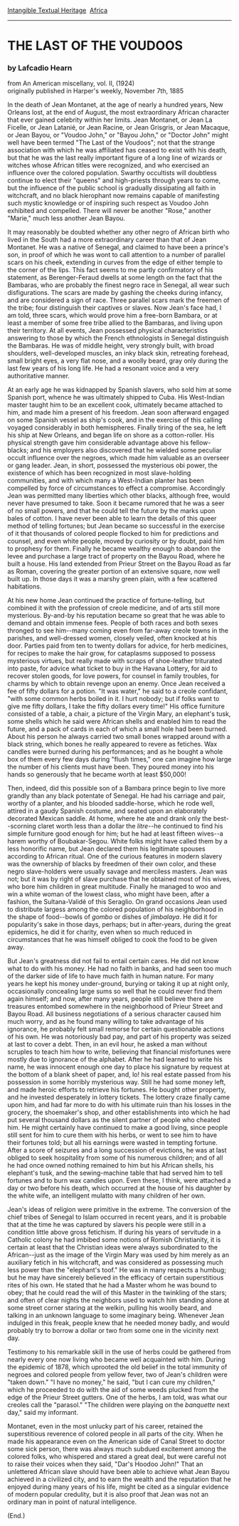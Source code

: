 [Intangible Textual Heritage](../../index)  [Africa](../index)

------------------------------------------------------------------------

# THE LAST OF THE VOUDOOS

### by Lafcadio Hearn

from An American miscellany, vol. II, (1924)  
originally published in Harper's weekly, November 7th, 1885

In the death of Jean Montanet, at the age of nearly a hundred years, New
Orleans lost, at the end of August, the most extraordinary African
character that ever gained celebrity within her limits. Jean Montanet,
or Jean La Ficelle, or Jean Latanié, or Jean Racine, or Jean Grisgris,
or Jean Macaque, or Jean Bayou, or "Voudoo John," or "Bayou John," or
"Doctor John" might well have been termed "The Last of the Voudoos"; not
that the strange association with which he was affiliated has ceased to
exist with his death, but that he was the last really important figure
of a long line of wizards or witches whose African titles were
recognized, and who exercised an influence over the colored population.
Swarthy occultists will doubtless continue to elect their "queens" and
high-priests through years to come, but the influence of the public
school is gradually dissipating all faith in witchcraft, and no black
hierophant now remains capable of manifesting such mystic knowledge or
of inspiring such respect as Voudoo John exhibited and compelled. There
will never be another "Rose," another "Marie," much less another Jean
Bayou.

It may reasonably be doubted whether any other negro of African birth
who lived in the South had a more extraordinary career than that of Jean
Montanet. He was a native of Senegal, and claimed to have been a
prince's son, in proof of which he was wont to call attention to a
number of parallel scars on his cheek, extending in curves from the edge
of either temple to the corner of the lips. This fact seems to me partly
confirmatory of his statement, as Berenger-Feraud dwells at some length
on the fact that the Bambaras, who are probably the finest negro race in
Senegal, all wear such disfigurations. The scars are made by gashing the
cheeks during infancy, and are considered a sign of race. Three parallel
scars mark the freemen of the tribe; four distinguish their captives or
slaves. Now Jean's face had, I am told, three scars, which would prove
him a free-born Bambara, or at least a member of some free tribe allied
to the Bambaras, and living upon their territory. At all events, Jean
possessed physical characteristics answering to those by which the
French ethnologists in Senegal distinguish the Bambaras. He was of
middle height, very strongly built, with broad shoulders, well-developed
muscles, an inky black skin, retreating forehead, small bright eyes, a
very flat nose, and a woolly beard, gray only during the last few years
of his long life. He had a resonant voice and a very authoritative
manner.

At an early age he was kidnapped by Spanish slavers, who sold him at
some Spanish port, whence he was ultimately shipped to Cuba. His
West-Indian master taught him to be an excellent cook, ultimately became
attached to him, and made him a present of his freedom. Jean soon
afterward engaged on some Spanish vessel as ship's cook, and in the
exercise of this calling voyaged considerably in both hemispheres.
Finally tiring of the sea, he left his ship at New Orleans, and began
life on shore as a cotton-roller. His physical strength gave him
considerable advantage above his fellow-blacks; and his employers also
discovered that he wielded some peculiar occult influence over the
negroes, which made him valuable as an overseer or gang leader. Jean, in
short, possessed the mysterious obi power, the existence of which has
been recognized in most slave-holding communities, and with which many a
West-Indian planter has been compelled by force of circumstances to
effect a compromise. Accordingly Jean was permitted many liberties which
other blacks, although free, would never have presumed to take. Soon it
became rumored that he was a seer of no small powers, and that he could
tell the future by the marks upon bales of cotton. I have never been
able to learn the details of this queer method of telling fortunes; but
Jean became so successful in the exercise of it that thousands of
colored people flocked to him for predictions and counsel, and even
white people, moved by curiosity or by doubt, paid him to prophesy for
them. Finally he became wealthy enough to abandon the levee and purchase
a large tract of property on the Bayou Road, where he built a house. His
land extended from Prieur Street on the Bayou Road as far as Roman,
covering the greater portion of an extensive square, now well built up.
In those days it was a marshy green plain, with a few scattered
habitations.

At his new home Jean continued the practice of fortune-telling, but
combined it with the profession of creole medicine, and of arts still
more mysterious. By-and-by his reputation became so great that he was
able to demand and obtain immense fees. People of both races and both
sexes thronged to see him--many coming even from far-away creole towns
in the parishes, and well-dressed women, closely veiled, often knocked
at his door. Parties paid from ten to twenty dollars for advice, for
herb medicines, for recipes to make the hair grow, for cataplasms
supposed to possess mysterious virtues, but really made with scraps of
shoe-leather triturated into paste, for advice what ticket to buy in the
Havana Lottery, for aid to recover stolen goods, for love powers, for
counsel in family troubles, for charms by which to obtain revenge upon
an enemy. Once Jean received a fee of fifty dollars for a potion. "It
was water," he said to a creole confidant, "with some common herbs
boiled in it. I hurt nobody; but if folks want to give me fifty dollars,
I take the fifty dollars every time!" His office furniture consisted of
a table, a chair, a picture of the Virgin Mary, an elephant's tusk, some
shells which he said were African shells and enabled him to read the
future, and a pack of cards in each of which a small hole had been
burned. About his person he always carried two small bones wrapped
around with a black string, which bones he really appeared to revere as
fetiches. Wax candles were burned during his performances; and as he
bought a whole box of them every few days during "flush times," one can
imagine how large the number of his clients must have been. They poured
money into his hands so generously that he became worth at least
$50,000!

Then, indeed, did this possible son of a Bambara prince begin to live
more grandly than any black potentate of Senegal. He had his carriage
and pair, worthy of a planter, and his blooded saddle-horse, which he
rode well, attired in a gaudy Spanish costume, and seated upon an
elaborately decorated Mexican saddle. At home, where he ate and drank
only the best--scorning claret worth less than a dollar the *litre*--he
continued to find his simple furniture good enough for him; but he had
at least fifteen wives--a harem worthy of Boubakar-Segou. White folks
might have called them by a less honorific name, but Jean declared them
his legitimate spouses according to African ritual. One of the curious
features in modern slavery was the ownership of blacks by freedmen of
their own color, and these negro slave-holders were usually savage and
merciless masters. Jean was not; but it was by right of slave purchase
that he obtained most of his wives, who bore him children in great
multitude. Finally he managed to woo and win a white woman of the lowest
class, who might have been, after a fashion, the Sultana-Validé of this
Seraglio. On grand occasions Jean used to distribute largess among the
colored population of his neighborhood in the shape of food--bowls of
*gombo* or dishes of *jimbalaya*. He did it for popularity's sake in
those days, perhaps; but in after-years, during the great epidemics, he
did it for charity, even when so much reduced in circumstances that he
was himself obliged to cook the food to be given away.

But Jean's greatness did not fail to entail certain cares. He did not
know what to do with his money. He had no faith in banks, and had seen
too much of the darker side of life to have much faith in human nature.
For many years he kept his money under-ground, burying or taking it up
at night only, occasionally concealing large sums so well that he could
never find them again himself; and now, after many years, people still
believe there are treasures entombed somewhere in the neighborhood of
Prieur Street and Bayou Road. All business negotiations of a serious
character caused him much worry, and as he found many willing to take
advantage of his ignorance, he probably felt small remorse for certain
questionable actions of his own. He was notoriously bad pay, and part of
his property was seized at last to cover a debt. Then, in an evil hour,
he asked a man without scruples to teach him how to write, believing
that financial misfortunes were mostly due to ignorance of the alphabet.
After he had learned to write his name, he was innocent enough one day
to place his signature by request at the bottom of a blank sheet of
paper, and, lo! his real estate passed from his possession in some
horribly mysterious way. Still he had some money left, and made heroic
efforts to retrieve his fortunes. He bought other property, and he
invested desperately in lottery tickets. The lottery craze finally came
upon him, and had far more to do with his ultimate ruin than his losses
in the grocery, the shoemaker's shop, and other establishments into
which he had put several thousand dollars as the silent partner of
people who cheated him. He might certainly have continued to make a good
living, since people still sent for him to cure them with his herbs, or
went to see him to have their fortunes told; but all his earnings were
wasted in tempting fortune. After a score of seizures and a long
succession of evictions, he was at last obliged to seek hospitality from
some of his numerous children; and of all he had once owned nothing
remained to him but his African shells, his elephant's tusk, and the
sewing-machine table that had served him to tell fortunes and to burn
wax candles upon. Even these, I think, were attached a day or two before
his death, which occurred at the house of his daughter by the white
wife, an intelligent mulatto with many children of her own.

Jean's ideas of religion were primitive in the extreme. The conversion
of the chief tribes of Senegal to Islam occurred in recent years, and it
is probable that at the time he was captured by slavers his people were
still in a condition little above gross fetichism. If during his years
of servitude in a Catholic colony he had imbibed some notions of Romish
Christianity, it is certain at least that the Christian ideas were
always subordinated to the African--just as the image of the Virgin Mary
was used by him merely as an auxiliary fetich in his witchcraft, and was
considered as possessing much less power than the "elephant's toof." He
was in many respects a humbug; but he may have sincerely believed in the
efficacy of certain superstitious rites of his own. He stated that he
had a Master whom he was bound to obey; that he could read the will of
this Master in the twinkling of the stars; and often of clear nights the
neighbors used to watch him standing alone at some street corner staring
at the welkin, pulling his woolly beard, and talking in an unknown
language to some imaginary being. Whenever Jean indulged in this freak,
people knew that he needed money badly, and would probably try to borrow
a dollar or two from some one in the vicinity next day.

Testimony to his remarkable skill in the use of herbs could be gathered
from nearly every one now living who became well acquainted with him.
During the epidemic of 1878, which uprooted the old belief in the total
immunity of negroes and colored people from yellow fever, two of Jean's
children were "taken down." "I have no money," he said, "but I can cure
my children," which he proceeded to do with the aid of some weeds
plucked from the edge of the Prieur Street gutters. One of the herbs, I
am told, was what our creoles call the "parasol." "The children were
playing on the *banquette* next day," said my informant.

Montanet, even in the most unlucky part of his career, retained the
superstitious reverence of colored people in all parts of the city. When
he made his appearance even on the American side of Canal Street to
doctor some sick person, there was always much subdued excitement among
the colored folks, who whispered and stared a great deal, but were
careful not to raise their voices when they said, "Dar's Hoodoo John!"
That an unlettered African slave should have been able to achieve what
Jean Bayou achieved in a civilized city, and to earn the wealth and the
reputation that he enjoyed during many years of his life, might be cited
as a singular evidence of modern popular credulity, but it is also proof
that Jean was not an ordinary man in point of natural intelligence.

(End.)
